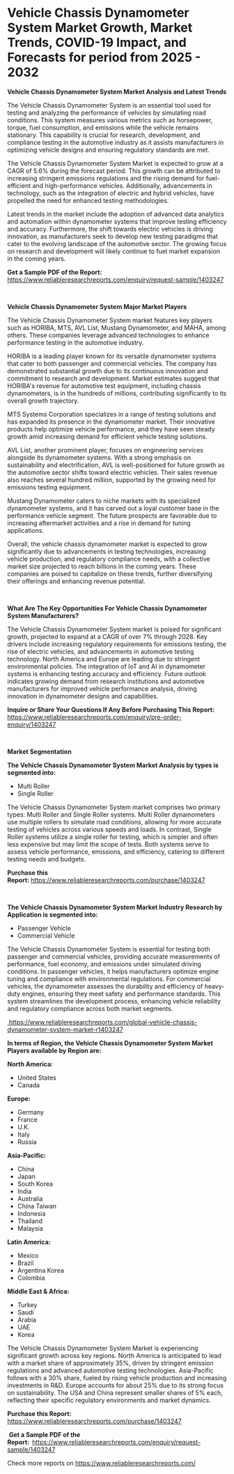 <p><h1>Vehicle Chassis Dynamometer System Market Growth, Market Trends, COVID-19 Impact, and Forecasts for period from 2025 - 2032</h1></p><p><strong>Vehicle Chassis Dynamometer System Market Analysis and Latest Trends</strong></p>
<p><p>The Vehicle Chassis Dynamometer System is an essential tool used for testing and analyzing the performance of vehicles by simulating road conditions. This system measures various metrics such as horsepower, torque, fuel consumption, and emissions while the vehicle remains stationary. This capability is crucial for research, development, and compliance testing in the automotive industry as it assists manufacturers in optimizing vehicle designs and ensuring regulatory standards are met.</p><p>The Vehicle Chassis Dynamometer System Market is expected to grow at a CAGR of 5.6% during the forecast period. This growth can be attributed to increasing stringent emissions regulations and the rising demand for fuel-efficient and high-performance vehicles. Additionally, advancements in technology, such as the integration of electric and hybrid vehicles, have propelled the need for enhanced testing methodologies. </p><p>Latest trends in the market include the adoption of advanced data analytics and automation within dynamometer systems that improve testing efficiency and accuracy. Furthermore, the shift towards electric vehicles is driving innovation, as manufacturers seek to develop new testing paradigms that cater to the evolving landscape of the automotive sector. The growing focus on research and development will likely continue to fuel market expansion in the coming years.</p></p>
<p><strong>Get a Sample PDF of the Report:&nbsp;</strong> <a href="https://www.reliableresearchreports.com/enquiry/request-sample/1403247?utm_campaign=2745&utm_medium=2&utm_source=Github&utm_content=ia&utm_term=28032025&utm_id=vehicle-chassis-dynamometer-system">https://www.reliableresearchreports.com/enquiry/request-sample/1403247</a></p>
<p>&nbsp;</p>
<p><strong>Vehicle Chassis Dynamometer System Major Market Players</strong></p>
<p><p>The Vehicle Chassis Dynamometer System market features key players such as HORIBA, MTS, AVL List, Mustang Dynamometer, and MAHA, among others. These companies leverage advanced technologies to enhance performance testing in the automotive industry.</p><p>HORIBA is a leading player known for its versatile dynamometer systems that cater to both passenger and commercial vehicles. The company has demonstrated substantial growth due to its continuous innovation and commitment to research and development. Market estimates suggest that HORIBA's revenue for automotive test equipment, including chassis dynamometers, is in the hundreds of millions, contributing significantly to its overall growth trajectory.</p><p>MTS Systems Corporation specializes in a range of testing solutions and has expanded its presence in the dynamometer market. Their innovative products help optimize vehicle performance, and they have seen steady growth amid increasing demand for efficient vehicle testing solutions.</p><p>AVL List, another prominent player, focuses on engineering services alongside its dynamometer systems. With a strong emphasis on sustainability and electrification, AVL is well-positioned for future growth as the automotive sector shifts toward electric vehicles. Their sales revenue also reaches several hundred million, supported by the growing need for emissions testing equipment.</p><p>Mustang Dynamometer caters to niche markets with its specialized dynamometer systems, and it has carved out a loyal customer base in the performance vehicle segment. The future prospects are favorable due to increasing aftermarket activities and a rise in demand for tuning applications.</p><p>Overall, the vehicle chassis dynamometer market is expected to grow significantly due to advancements in testing technologies, increasing vehicle production, and regulatory compliance needs, with a collective market size projected to reach billions in the coming years. These companies are poised to capitalize on these trends, further diversifying their offerings and enhancing revenue potential.</p></p>
<p>&nbsp;</p>
<p><strong>What Are The Key Opportunities For Vehicle Chassis Dynamometer System Manufacturers?</strong></p>
<p><p>The Vehicle Chassis Dynamometer System market is poised for significant growth, projected to expand at a CAGR of over 7% through 2028. Key drivers include increasing regulatory requirements for emissions testing, the rise of electric vehicles, and advancements in automotive testing technology. North America and Europe are leading due to stringent environmental policies. The integration of IoT and AI in dynamometer systems is enhancing testing accuracy and efficiency. Future outlook indicates growing demand from research institutions and automotive manufacturers for improved vehicle performance analysis, driving innovation in dynamometer designs and capabilities.</p></p>
<p><strong>Inquire or Share Your Questions If Any Before Purchasing This Report:</strong> <a href="https://www.reliableresearchreports.com/enquiry/pre-order-enquiry/1403247?utm_campaign=2745&utm_medium=2&utm_source=Github&utm_content=ia&utm_term=28032025&utm_id=vehicle-chassis-dynamometer-system">https://www.reliableresearchreports.com/enquiry/pre-order-enquiry/1403247</a></p>
<p>&nbsp;</p>
<p><strong>Market Segmentation</strong></p>
<p><strong>The Vehicle Chassis Dynamometer System Market Analysis by types is segmented into:</strong></p>
<p><ul><li>Multi Roller</li><li>Single Roller</li></ul></p>
<p><p>The Vehicle Chassis Dynamometer System market comprises two primary types: Multi Roller and Single Roller systems. Multi Roller dynamometers use multiple rollers to simulate road conditions, allowing for more accurate testing of vehicles across various speeds and loads. In contrast, Single Roller systems utilize a single roller for testing, which is simpler and often less expensive but may limit the scope of tests. Both systems serve to assess vehicle performance, emissions, and efficiency, catering to different testing needs and budgets.</p></p>
<p><strong>Purchase this Report:&nbsp;</strong><a href="https://www.reliableresearchreports.com/purchase/1403247?utm_campaign=2745&utm_medium=2&utm_source=Github&utm_content=ia&utm_term=28032025&utm_id=vehicle-chassis-dynamometer-system">https://www.reliableresearchreports.com/purchase/1403247</a></p>
<p>&nbsp;</p>
<p><strong>The Vehicle Chassis Dynamometer System Market Industry Research by Application is segmented into:</strong></p>
<p><ul><li>Passenger Vehicle</li><li>Commercial Vehicle</li></ul></p>
<p><p>The Vehicle Chassis Dynamometer System is essential for testing both passenger and commercial vehicles, providing accurate measurements of performance, fuel economy, and emissions under simulated driving conditions. In passenger vehicles, it helps manufacturers optimize engine tuning and compliance with environmental regulations. For commercial vehicles, the dynamometer assesses the durability and efficiency of heavy-duty engines, ensuring they meet safety and performance standards. This system streamlines the development process, enhancing vehicle reliability and regulatory compliance across both market segments.</p></p>
<p><a href="https://www.reliableresearchreports.com/global-vehicle-chassis-dynamometer-system-market-r1403247?utm_campaign=2745&utm_medium=2&utm_source=Github&utm_content=ia&utm_term=28032025&utm_id=vehicle-chassis-dynamometer-system">&nbsp;https://www.reliableresearchreports.com/global-vehicle-chassis-dynamometer-system-market-r1403247</a></p>
<p><strong>In terms of Region, the Vehicle Chassis Dynamometer System Market Players available by Region are:</strong></p>
<p>
    <p> <strong> North America: </strong>
        <ul>
            <li>United States</li>
            <li>Canada</li>
        </ul>
        </p> 
    <p> <strong> Europe: </strong>
        <ul>
            <li>Germany</li>
            <li>France</li>
            <li>U.K.</li>
            <li>Italy</li>
            <li>Russia</li>
        </ul>
        </p> 
    <p> <strong> Asia-Pacific: </strong>
        <ul>
            <li>China</li>
            <li>Japan</li>
            <li>South Korea</li>
            <li>India</li>
            <li>Australia</li>
            <li>China Taiwan</li>
            <li>Indonesia</li>
            <li>Thailand</li>
            <li>Malaysia</li>
        </ul>
        </p> 
    <p> <strong> Latin America: </strong>
        <ul>
            <li>Mexico</li>
            <li>Brazil</li>
            <li>Argentina Korea</li>
            <li>Colombia</li>
        </ul>
        </p> 
    <p> <strong> Middle East & Africa: </strong>
        <ul>
            <li>Turkey</li>
            <li>Saudi</li>
            <li>Arabia</li>
            <li>UAE</li>
            <li>Korea</li>
        </ul>
    </p>
    </p>
<p><p>The Vehicle Chassis Dynamometer System Market is experiencing significant growth across key regions. North America is anticipated to lead with a market share of approximately 35%, driven by stringent emission regulations and advanced automotive testing technologies. Asia-Pacific follows with a 30% share, fueled by rising vehicle production and increasing investments in R&D. Europe accounts for about 25% due to its strong focus on sustainability. The USA and China represent smaller shares of 5% each, reflecting their specific regulatory environments and market dynamics.</p></p>
<p><strong>Purchase this Report: </strong><a href="https://www.reliableresearchreports.com/purchase/1403247?utm_campaign=2745&utm_medium=2&utm_source=Github&utm_content=ia&utm_term=28032025&utm_id=vehicle-chassis-dynamometer-system">https://www.reliableresearchreports.com/purchase/1403247</a></p>
<p>&nbsp;<strong>Get a Sample PDF of the Report:&nbsp;&nbsp;</strong><a href="https://www.reliableresearchreports.com/enquiry/request-sample/1403247?utm_campaign=2745&utm_medium=2&utm_source=Github&utm_content=ia&utm_term=28032025&utm_id=vehicle-chassis-dynamometer-system">https://www.reliableresearchreports.com/enquiry/request-sample/1403247</a></p>
<p><strong></strong></p>
<p>Check more reports on <a href="https://www.reliableresearchreports.com/?utm_campaign=2745&utm_medium=2&utm_source=Github&utm_content=ia&utm_term=28032025&utm_id=vehicle-chassis-dynamometer-system">https://www.reliableresearchreports.com/</a></p>